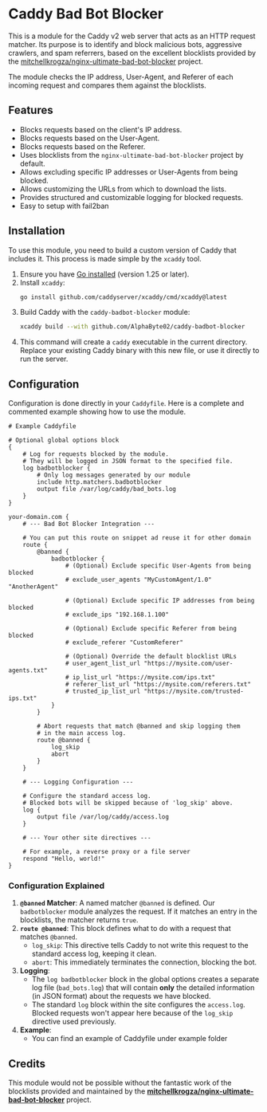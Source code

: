 # Caddy Bad Bot Blocker

This is a module for the Caddy v2 web server that acts as an HTTP request matcher. Its purpose is to identify and block malicious bots, aggressive crawlers, and spam referrers, based on the excellent blocklists provided by the [mitchellkrogza/nginx-ultimate-bad-bot-blocker](https://github.com/mitchellkrogza/nginx-ultimate-bad-bot-blocker) project.

The module checks the IP address, User-Agent, and Referer of each incoming request and compares them against the blocklists.

## Features

-   Blocks requests based on the client's IP address.
-   Blocks requests based on the User-Agent.
-   Blocks requests based on the Referer.
-   Uses blocklists from the `nginx-ultimate-bad-bot-blocker` project by default.
-   Allows excluding specific IP addresses or User-Agents from being blocked.
-   Allows customizing the URLs from which to download the lists.
-   Provides structured and customizable logging for blocked requests.
-   Easy to setup with fail2ban

## Installation

To use this module, you need to build a custom version of Caddy that includes it. This process is made simple by the `xcaddy` tool.

1.  Ensure you have [Go installed](https://golang.org/doc/install) (version 1.25 or later).
2.  Install `xcaddy`:
    ```bash
    go install github.com/caddyserver/xcaddy/cmd/xcaddy@latest
    ```
3.  Build Caddy with the `caddy-badbot-blocker` module:
    ```bash
    xcaddy build --with github.com/AlphaByte02/caddy-badbot-blocker
    ```
4.  This command will create a `caddy` executable in the current directory. Replace your existing Caddy binary with this new file, or use it directly to run the server.

## Configuration

Configuration is done directly in your `Caddyfile`. Here is a complete and commented example showing how to use the module.

```caddy
# Example Caddyfile

# Optional global options block
{
    # Log for requests blocked by the module.
    # They will be logged in JSON format to the specified file.
    log badbotblocker {
        # Only log messages generated by our module
        include http.matchers.badbotblocker
        output file /var/log/caddy/bad_bots.log
    }
}

your-domain.com {
    # --- Bad Bot Blocker Integration ---

    # You can put this route on snippet ad reuse it for other domain
    route {
        @banned {
            badbotblocker {
                # (Optional) Exclude specific User-Agents from being blocked
                # exclude_user_agents "MyCustomAgent/1.0" "AnotherAgent"

                # (Optional) Exclude specific IP addresses from being blocked
                # exclude_ips "192.168.1.100"

                # (Optional) Exclude specific Referer from being blocked
                # exclude_referer "CustomReferer"

                # (Optional) Override the default blocklist URLs
                # user_agent_list_url "https://mysite.com/user-agents.txt"
                # ip_list_url "https://mysite.com/ips.txt"
                # referer_list_url "https://mysite.com/referers.txt"
                # trusted_ip_list_url "https://mysite.com/trusted-ips.txt"
            }
        }

        # Abort requests that match @banned and skip logging them
        # in the main access log.
        route @banned {
            log_skip
            abort
        }
    }

    # --- Logging Configuration ---

    # Configure the standard access log.
    # Blocked bots will be skipped because of 'log_skip' above.
    log {
        output file /var/log/caddy/access.log
    }

    # --- Your other site directives ---

    # For example, a reverse proxy or a file server
    respond "Hello, world!"
}
```

### Configuration Explained

1.  **`@banned` Matcher**: A named matcher `@banned` is defined. Our `badbotblocker` module analyzes the request. If it matches an entry in the blocklists, the matcher returns `true`.
2.  **`route @banned`**: This block defines what to do with a request that matches `@banned`.
    -   `log_skip`: This directive tells Caddy to not write this request to the standard access log, keeping it clean.
    -   `abort`: This immediately terminates the connection, blocking the bot.
3.  **Logging**:
    -   The `log badbotblocker` block in the global options creates a separate log file (`bad_bots.log`) that will contain **only** the detailed information (in JSON format) about the requests we have blocked.
    -   The standard `log` block within the site configures the `access.log`. Blocked requests won't appear here because of the `log_skip` directive used previously.
4.  **Example**:
    -   You can find an example of Caddyfile under example folder

## Credits

This module would not be possible without the fantastic work of the blocklists provided and maintained by the **[mitchellkrogza/nginx-ultimate-bad-bot-blocker](https://github.com/mitchellkrogza/nginx-ultimate-bad-bot-blocker)** project.
